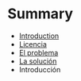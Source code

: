 # Summary

* [Introduction](README.md)
* [Licencia](licencia.md)
* [El problema](el_problema.md)
* [La solución](la_solucion.md)
* Introducción

